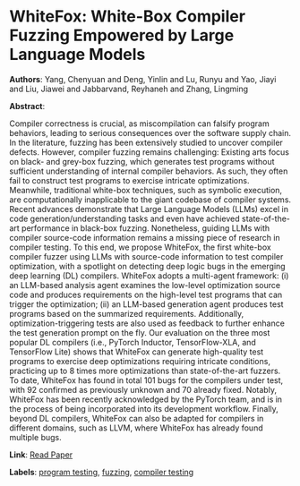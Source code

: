 # WhiteFox: White-Box Compiler Fuzzing Empowered by Large Language Models

**Authors**: Yang, Chenyuan and Deng, Yinlin and Lu, Runyu and Yao, Jiayi and Liu, Jiawei and Jabbarvand, Reyhaneh and Zhang, Lingming

**Abstract**:

Compiler correctness is crucial, as miscompilation can falsify program behaviors, leading to serious consequences over the software supply chain. In the literature, fuzzing has been extensively studied to uncover compiler defects. However, compiler fuzzing remains challenging: Existing arts focus on black- and grey-box fuzzing, which generates test programs without sufficient understanding of internal compiler behaviors. As such, they often fail to construct test programs to exercise intricate optimizations. Meanwhile, traditional white-box techniques, such as symbolic execution, are computationally inapplicable to the giant codebase of compiler systems. Recent advances demonstrate that Large Language Models (LLMs) excel in code generation/understanding tasks and even have achieved state-of-the-art performance in black-box fuzzing. Nonetheless, guiding LLMs with compiler source-code information remains a missing piece of research in compiler testing. To this end, we propose WhiteFox, the first white-box compiler fuzzer using LLMs with source-code information to test compiler optimization, with a spotlight on detecting deep logic bugs in the emerging deep learning (DL) compilers. WhiteFox adopts a multi-agent framework: (i) an LLM-based analysis agent examines the low-level optimization source code and produces requirements on the high-level test programs that can trigger the optimization; (ii) an LLM-based generation agent produces test programs based on the summarized requirements. Additionally, optimization-triggering tests are also used as feedback to further enhance the test generation prompt on the fly. Our evaluation on the three most popular DL compilers (i.e., PyTorch Inductor, TensorFlow-XLA, and TensorFlow Lite) shows that WhiteFox can generate high-quality test programs to exercise deep optimizations requiring intricate conditions, practicing up to 8 times more optimizations than state-of-the-art fuzzers. To date, WhiteFox has found in total 101 bugs for the compilers under test, with 92 confirmed as previously unknown and 70 already fixed. Notably, WhiteFox has been recently acknowledged by the PyTorch team, and is in the process of being incorporated into its development workflow. Finally, beyond DL compilers, WhiteFox can also be adapted for compilers in different domains, such as LLVM, where WhiteFox has already found multiple bugs.

**Link**: [Read Paper](https://doi.org/10.1145/3689736)

**Labels**: [program testing](../../labels/program_testing.md), [fuzzing](../../labels/fuzzing.md), [compiler testing](../../labels/compiler_testing.md)
